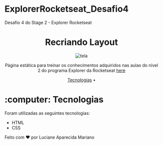 # ExplorerRocketseat_Desafio4
Desafio 4 do Stage 2 - Explorer Rocketseat

<h1 align="center">Recriando Layout</h1>

<p align="center">
 <img src="https://user-images.githubusercontent.com/92582446/166007691-fb5c8a54-f93a-426f-a3ef-00e85533a80a.jpg" alt="tela"/>
</p>


<p align="center">Página estática para treinar os conhecimentos adquiridos nas aulas do nível 2 do programa Explorer da Rocketseat <a href="https://github.com/lucianeaparecidamariano/ExplorerRocketseat_Desafio2">here</a></p>

<p align="center">
 <a href="#technologies">Tecnologias</a> •
</p>

<h1 id="technologies">:computer: Tecnologias</h1>

<p>Foram utilizadas as seguintes tecnologias:</p>

- HTML
- CSS



Feito com :heart: por Luciane Aparecida Mariano
